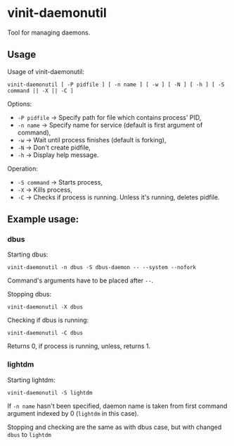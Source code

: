# vinit-daemonutil
Tool for managing daemons.

## Usage
Usage of vinit-daemonutil:
```
vinit-daemonutil [ -P pidfile ] [ -n name ] [ -w ] [ -N ] [ -h ] [ -S command || -X || -C ]
```

Options:
- `-P pidfile` -> Specify path for file which contains process' PID,
- `-n name` -> Specify name for service (default is first argument of command),
- `-w` -> Wait until process finishes (default is forking),
- `-N` -> Don't create pidfile,
- `-h` -> Display help message.

Operation:
- `-S command` -> Starts process,
- `-X` -> Kills process,
- `-C` -> Checks if process is running. Unless it's running, deletes pidfile.

## Example usage:
### dbus
Starting dbus:
```
vinit-daemonutil -n dbus -S dbus-daemon -- --system --nofork
```
Command's arguments have to be placed after `--`.

Stopping dbus:
```
vinit-daemonutil -X dbus
```

Checking if dbus is running:
```
vinit-daemonutil -C dbus
```
Returns 0, if process is running, unless, returns 1.

### lightdm
Starting lightdm:
```
vinit-daemonutil -S lightdm
```
If `-n name` hasn't been specified, daemon name is taken from first command argument indexed by 0 (`lightdm` in this case).

Stopping and checking are the same as with dbus case, but with changed `dbus` to `lightdm`